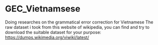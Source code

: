 # GEC_Vietnamsese
Doing researches on the grammatical error correction for Vietnamese
The raw dataset i took from this website of wikipedia, you can find and try to download the suitable dataset for your purpose: https://dumps.wikimedia.org/viwiki/latest/
